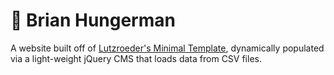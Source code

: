 # 🐧 Brian Hungerman

A website built off of [Lutzroeder's Minimal Template](https://github.com/lutzroeder/minimal), dynamically populated via a light-weight jQuery CMS that loads data from CSV files.
